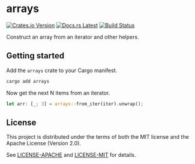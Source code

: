 <!-- Generated by cargo-onedoc. DO NOT EDIT. -->

# arrays

[![Crates.io Version](https://badgers.space/crates/version/arrays)](https://crates.io/crates/arrays)
[![Docs.rs Latest](https://badgers.space/badge/docs.rs/latest/blue)](https://docs.rs/arrays)
[![Build Status](https://badgers.space/github/checks/rossmacarthur/itermore?label=build)](https://github.com/rossmacarthur/itermore/actions/workflows/build.yaml)

Construct an array from an iterator and other helpers.

## Getting started

Add the `arrays` crate to your Cargo manifest.

```sh
cargo add arrays
```

Now get the next N items from an iterator.

```rust
let arr: [_; 3] = arrays::from_iter(iter).unwrap();
```

## License

This project is distributed under the terms of both the MIT license and the Apache License (Version 2.0).

See [LICENSE-APACHE](LICENSE-APACHE) and [LICENSE-MIT](LICENSE-MIT) for details.
